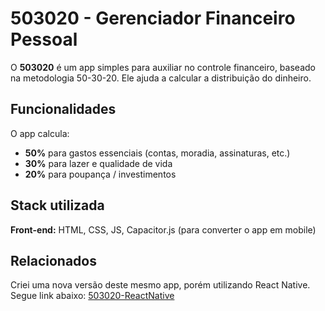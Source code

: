 # 503020 - Gerenciador Financeiro Pessoal

O **503020** é um app simples para auxiliar no controle financeiro, baseado na metodologia 50-30-20. Ele ajuda a calcular a distribuição do dinheiro.
## Funcionalidades
O app calcula:
- **50%** para gastos essenciais (contas, moradia, assinaturas, etc.)
- **30%** para lazer e qualidade de vida
- **20%** para poupança / investimentos
## Stack utilizada

**Front-end:** HTML, CSS, JS, Capacitor.js (para converter o app em mobile)
## Relacionados

Criei uma nova versão deste mesmo app, porém utilizando React Native. Segue link abaixo:
[503020-ReactNative](https://github.com/loez97/503020-ReactNative)
